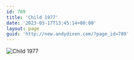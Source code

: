 ```yaml
---
id: 789
title: 'Child 1977'
date: '2023-03-17T13:45:14+00:00'
layout: page
guid: 'http://new.andydixon.com/?page_id=789'
---
```


![Child 1977](https://i0.wp.com/assets.g8x2.ldn.idrivee2-23.com/posters/Child%201977%2001.jpg?w=1200&ssl=1 "Child 1977")